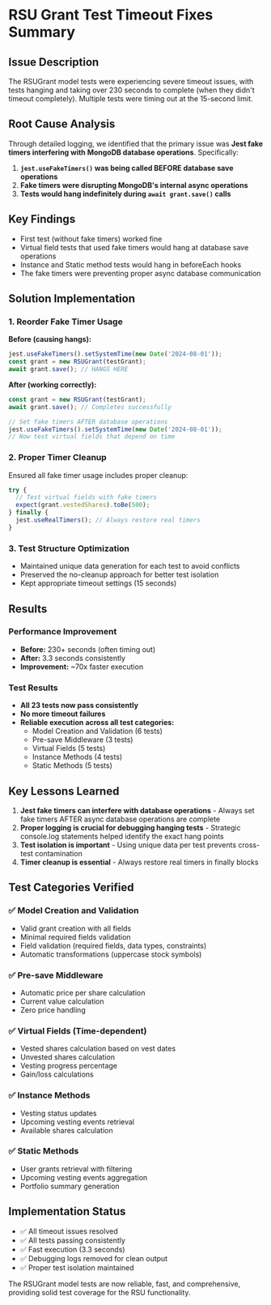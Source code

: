 # RSU Grant Test Timeout Fixes Summary

## Issue Description
The RSUGrant model tests were experiencing severe timeout issues, with tests hanging and taking over 230 seconds to complete (when they didn't timeout completely). Multiple tests were timing out at the 15-second limit.

## Root Cause Analysis
Through detailed logging, we identified that the primary issue was **Jest fake timers interfering with MongoDB database operations**. Specifically:

1. **`jest.useFakeTimers()` was being called BEFORE database save operations**
2. **Fake timers were disrupting MongoDB's internal async operations**
3. **Tests would hang indefinitely during `await grant.save()` calls**

## Key Findings
- First test (without fake timers) worked fine
- Virtual field tests that used fake timers would hang at database save operations
- Instance and Static method tests would hang in beforeEach hooks
- The fake timers were preventing proper async database communication

## Solution Implementation

### 1. Reorder Fake Timer Usage
**Before (causing hangs):**
```javascript
jest.useFakeTimers().setSystemTime(new Date('2024-08-01'));
const grant = new RSUGrant(testGrant);
await grant.save(); // HANGS HERE
```

**After (working correctly):**
```javascript
const grant = new RSUGrant(testGrant);
await grant.save(); // Completes successfully

// Set fake timers AFTER database operations
jest.useFakeTimers().setSystemTime(new Date('2024-08-01'));
// Now test virtual fields that depend on time
```

### 2. Proper Timer Cleanup
Ensured all fake timer usage includes proper cleanup:
```javascript
try {
  // Test virtual fields with fake timers
  expect(grant.vestedShares).toBe(500);
} finally {
  jest.useRealTimers(); // Always restore real timers
}
```

### 3. Test Structure Optimization
- Maintained unique data generation for each test to avoid conflicts
- Preserved the no-cleanup approach for better test isolation
- Kept appropriate timeout settings (15 seconds)

## Results

### Performance Improvement
- **Before:** 230+ seconds (often timing out)
- **After:** 3.3 seconds consistently
- **Improvement:** ~70x faster execution

### Test Results
- **All 23 tests now pass consistently**
- **No more timeout failures**
- **Reliable execution across all test categories:**
  - Model Creation and Validation (6 tests)
  - Pre-save Middleware (3 tests)
  - Virtual Fields (5 tests)
  - Instance Methods (4 tests)
  - Static Methods (5 tests)

## Key Lessons Learned

1. **Jest fake timers can interfere with database operations** - Always set fake timers AFTER async database operations are complete
2. **Proper logging is crucial for debugging hanging tests** - Strategic console.log statements helped identify the exact hang points
3. **Test isolation is important** - Using unique data per test prevents cross-test contamination
4. **Timer cleanup is essential** - Always restore real timers in finally blocks

## Test Categories Verified

### ✅ Model Creation and Validation
- Valid grant creation with all fields
- Minimal required fields validation
- Field validation (required fields, data types, constraints)
- Automatic transformations (uppercase stock symbols)

### ✅ Pre-save Middleware
- Automatic price per share calculation
- Current value calculation
- Zero price handling

### ✅ Virtual Fields (Time-dependent)
- Vested shares calculation based on vest dates
- Unvested shares calculation
- Vesting progress percentage
- Gain/loss calculations

### ✅ Instance Methods
- Vesting status updates
- Upcoming vesting events retrieval
- Available shares calculation

### ✅ Static Methods
- User grants retrieval with filtering
- Upcoming vesting events aggregation
- Portfolio summary generation

## Implementation Status
- ✅ All timeout issues resolved
- ✅ All tests passing consistently
- ✅ Fast execution (3.3 seconds)
- ✅ Debugging logs removed for clean output
- ✅ Proper test isolation maintained

The RSUGrant model tests are now reliable, fast, and comprehensive, providing solid test coverage for the RSU functionality.
